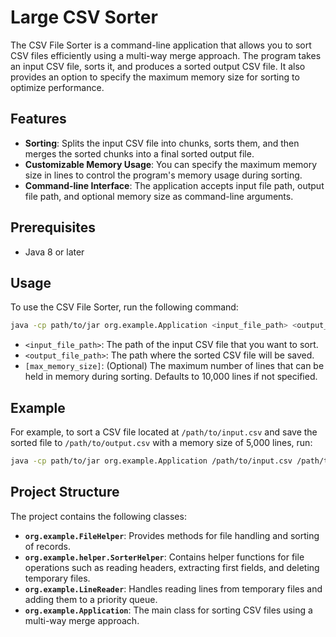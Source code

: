 # Large CSV Sorter

The CSV File Sorter is a command-line application that allows you to sort CSV files efficiently using a multi-way merge approach. The program takes an input CSV file, sorts it, and produces a sorted output CSV file. It also provides an option to specify the maximum memory size for sorting to optimize performance.

## Features

- **Sorting**: Splits the input CSV file into chunks, sorts them, and then merges the sorted chunks into a final sorted output file.
- **Customizable Memory Usage**: You can specify the maximum memory size in lines to control the program's memory usage during sorting.
- **Command-line Interface**: The application accepts input file path, output file path, and optional memory size as command-line arguments.

## Prerequisites

- Java 8 or later

## Usage

To use the CSV File Sorter, run the following command:

```sh
java -cp path/to/jar org.example.Application <input_file_path> <output_file_path> [max_memory_size]
```

- `<input_file_path>`: The path of the input CSV file that you want to sort.
- `<output_file_path>`: The path where the sorted CSV file will be saved.
- `[max_memory_size]`: (Optional) The maximum number of lines that can be held in memory during sorting. Defaults to 10,000 lines if not specified.

## Example

For example, to sort a CSV file located at `/path/to/input.csv` and save the sorted file to `/path/to/output.csv` with a memory size of 5,000 lines, run:

```sh
java -cp path/to/jar org.example.Application /path/to/input.csv /path/to/output.csv 5000
```

## Project Structure

The project contains the following classes:

- **`org.example.FileHelper`**: Provides methods for file handling and sorting of records.
- **`org.example.helper.SorterHelper`**: Contains helper functions for file operations such as reading headers, extracting first fields, and deleting temporary files.
- **`org.example.LineReader`**: Handles reading lines from temporary files and adding them to a priority queue.
- **`org.example.Application`**: The main class for sorting CSV files using a multi-way merge approach.